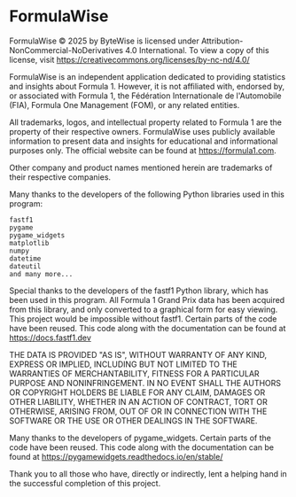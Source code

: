 # FormulaWise
FormulaWise © 2025 by ByteWise is licensed under Attribution-NonCommercial-NoDerivatives
4.0 International.
To view a copy of this license, visit https://creativecommons.org/licenses/by-nc-nd/4.0/

FormulaWise is an independent application dedicated to providing statistics and insights about
Formula 1. However, it is not affiliated with, endorsed by, or associated with Formula 1, the
Fédération Internationale de l'Automobile (FIA), Formula One Management (FOM), or any related entities.

All trademarks, logos, and intellectual property related to Formula 1 are the property of their
respective owners. FormulaWise uses publicly available information to present data and insights
for educational and informational purposes only.
The official website can be found at https://formula1.com.

Other company and product names mentioned herein are trademarks of their respective companies.

Many thanks to the developers of the following Python libraries used in this program:

    fastf1
    pygame
    pygame_widgets
    matplotlib
    numpy
    datetime
    dateutil
    and many more...

Special thanks to the developers of the fastf1 Python library, which has been used in this program.
All Formula 1 Grand Prix data has been acquired from this library, and only converted to a
graphical form for easy viewing. This project would be impossible without fastf1. Certain parts of
the code have been reused.
This code along with the documentation can be found at https://docs.fastf1.dev

THE DATA IS PROVIDED "AS IS", WITHOUT WARRANTY OF ANY KIND, EXPRESS OR IMPLIED, INCLUDING
BUT NOT LIMITED TO THE WARRANTIES OF MERCHANTABILITY, FITNESS FOR A PARTICULAR PURPOSE AND
NONINFRINGEMENT.
IN NO EVENT SHALL THE AUTHORS OR COPYRIGHT HOLDERS BE LIABLE FOR ANY CLAIM, DAMAGES OR OTHER
LIABILITY, WHETHER IN AN ACTION OF CONTRACT, TORT OR OTHERWISE, ARISING FROM, OUT OF OR IN
CONNECTION WITH THE SOFTWARE OR THE USE OR OTHER DEALINGS IN THE SOFTWARE.

Many thanks to the developers of pygame_widgets. Certain parts of the code have been reused.
This code along with the documentation can be found at https://pygamewidgets.readthedocs.io/en/stable/

Thank you to all those who have, directly or indirectly, lent a helping hand in the successful
completion of this project.
